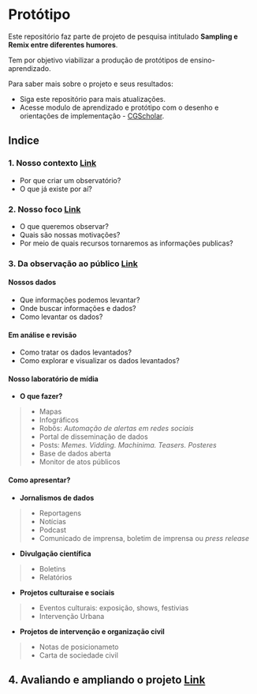 # Protótipo

Este repositório faz parte de projeto de pesquisa intitulado **Sampling e Remix entre diferentes humores**.

Tem por objetivo viabilizar a produção de protótipos de ensino-aprendizado.

Para saber mais sobre o projeto e seus resultados:

- Siga este repositório para mais atualizações.
- Acesse modulo de aprendizado e protótipo com o desenho e orientações de implementação - [CGScholar](https://cgscholar.com/creator/works/122475/versions/248783).

## Indice

### 1. Nosso contexto [Link]("url")
- Por que criar um observatório?
- O que já existe por aí? 

### 2. Nosso foco [Link]("url")
- O que queremos observar?
- Quais são nossas motivações?
- Por meio de quais recursos tornaremos as informações publicas?

### 3. Da observação ao público [Link]("url")

#### Nossos dados
- Que informações podemos levantar?
- Onde buscar informações e dados?
- Como levantar os dados?

#### Em análise e revisão
- Como tratar os dados levantados?
- Como explorar e visualizar os dados levantados?

#### Nosso laboratório de mídia
-	**O que fazer?**
> - Mapas 
> - Infográficos
> - Robôs: *Automação de alertas em redes sociais*
> - Portal de disseminação de dados
> - Posts: *Memes. Vidding. Machinima. Teasers. Posteres*
> - Base de dados aberta
> - Monitor de atos públicos 

#### Como apresentar? 
- **Jornalismos de dados**
> - Reportagens
> - Notícias
> - Podcast
> - Comunicado de imprensa, boletim de imprensa ou *press release*

- **Divulgação científica**
> - Boletins
> - Relatórios 

- **Projetos culturaise e sociais**
> - Eventos culturais: exposição, shows, festivias
> - Intervenção Urbana

- **Projetos de intervenção e organização civil**
> - Notas de posicionameto
> - Carta de sociedade civil 

## 4. Avaliando e ampliando o projeto [Link]("url")



